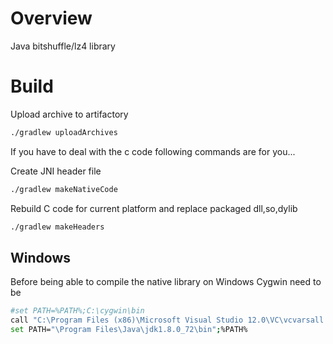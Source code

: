 # Overview
Java bitshuffle/lz4 library

# Build

Upload archive to artifactory

```bash
./gradlew uploadArchives
```

If you have to deal with the c code following commands are for you...

Create JNI header file
```bash
./gradlew makeNativeCode
```

Rebuild C code for current platform and replace packaged dll,so,dylib

```bash
./gradlew makeHeaders
```

## Windows

Before being able to compile the native library on Windows Cygwin need to be

```bash
#set PATH=%PATH%;C:\cygwin\bin
call "C:\Program Files (x86)\Microsoft Visual Studio 12.0\VC\vcvarsall.bat" amd64
set PATH="\Program Files\Java\jdk1.8.0_72\bin";%PATH%
```
